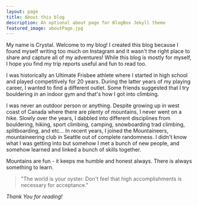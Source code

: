 ```yaml
---
layout: page
title: About this blog
description: An optional about page for BlogBox Jekyll theme
featured_image: aboutPage.jpg
---
```


My name is Crystal. Welcome to my blog! I created this blog because I found myself writing too much on Instagram and it wasn't the right place to share and capture all of my adventures! While this blog is mostly for myself, I hope you find my trip reports useful and fun to read too.

I was historically an Ultimate Frisbee athlete where I started in high school and played competitively for 20 years. During the latter years of my playing career, I wanted to find a different outlet. Some friends suggested that I try bouldering in an indoor gym and that's how I got into climbing.

I was never an outdoor person or anything. Despite growing up in west coast of Canada where there are plenty of mountains, I never went on a hike. Slowly over the years, I dabbled into different disciplines from bouldering, hiking, sport climbing, camping, snowboarding trad climbing, splitboarding, and etc... In recent years, I joined the Mountaineers, mountaineering club in Seattle out of complete randomness. I didn't know what I was getting into but somehow I met a bunch of new people, and somehow learned and linked a bunch of skills together.

Mountains are fun - it keeps me humble and honest always. There is always something to learn.

> "The world is your oyster. Don't feel that high accomplishments is necessary for acceptance."

*Thank You for reading!*
